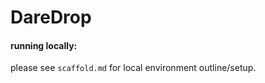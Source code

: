 # DareDrop







#### running locally:
please see `scaffold.md` for local environment outline/setup.
